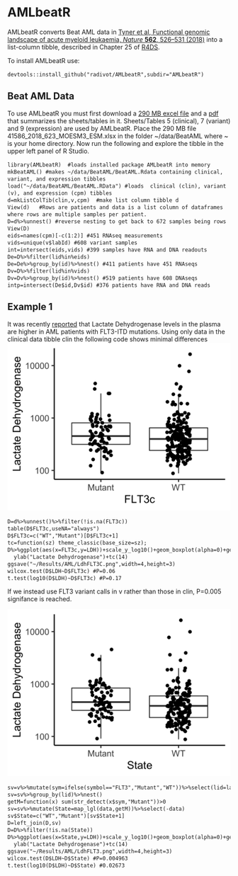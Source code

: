 # AMLbeatR
AMLbeatR converts Beat AML data in 
[Tyner et al, Functional genomic landscape of acute myeloid leukaemia,
*Nature* **562**, 526–531 (2018)](https://www.nature.com/articles/s41586-018-0623-z) into a list-column tibble,
described in Chapter 25 of [R4DS](https://r4ds.had.co.nz/).  

To install AMLbeatR use:  
```
devtools::install_github("radivot/AMLbeatR",subdir="AMLbeatR")
```

## Beat AML Data
To use AMLbeatR you must first download a [290 MB excel file](https://static-content.springer.com/esm/art%3A10.1038%2Fs41586-018-0623-z/MediaObjects/41586_2018_623_MOESM3_ESM.xlsx) and a [pdf](https://static-content.springer.com/esm/art%3A10.1038%2Fs41586-018-0623-z/MediaObjects/41586_2018_623_MOESM1_ESM.pdf) that summarizes the sheets/tables in it. Sheets/Tables 5 (clinical), 7 (variant) and 9 (expression) are used by AMLbeatR. Place the 290 MB file 41586_2018_623_MOESM3_ESM.xlsx in the folder ~/data/BeatAML where ~ is your home directory. Now run the following  and explore the tibble in the upper left panel of R Studio.

```
library(AMLbeatR)  #loads installed package AMLbeatR into memory 
mkBeatAML() #makes ~/data/BeatAML/BeatAML.Rdata containing clinical, variant, and expression tibbles
load("~/data/BeatAML/BeatAML.RData") #loads  clinical (clin), variant (v), and expression (cpm) tibbles  
d=mkListColTib(clin,v,cpm)  #make list column tibble d 
View(d)   #Rows are patients and data is a list column of dataframes where rows are multiple samples per patient.
D=d%>%unnest() #reverse nesting to get back to 672 samples being rows
View(D)
eids=names(cpm)[-c(1:2)] #451 RNAseq measurements
vids=unique(v$labId) #608 variant samples
int=intersect(eids,vids) #399 samples have RNA and DNA readouts
De=D%>%filter(lid%in%eids)
De=De%>%group_by(id)%>%nest() #411 patients have 451 RNAseqs
Dv=D%>%filter(lid%in%vids)
Dv=Dv%>%group_by(id)%>%nest() #519 patients have 608 DNAseqs
intp=intersect(De$id,Dv$id) #376 patients have RNA and DNA reads 
``` 

## Example 1
It was recently [reported](https://www.ncbi.nlm.nih.gov/pubmed/29665898) 
that Lactate Dehydrogenase levels in the plasma are higher in AML patients with FLT3-ITD mutations. Using only data 
in the clinical data tibble clin the following code shows minimal differences
![](docs/LdhFLT3C.png)

```
D=d%>%unnest()%>%filter(!is.na(FLT3c))
table(D$FLT3c,useNA="always")
D$FLT3c=c("WT","Mutant")[D$FLT3c+1]
tc=function(sz) theme_classic(base_size=sz);
D%>%ggplot(aes(x=FLT3c,y=LDH))+scale_y_log10()+geom_boxplot(alpha=0)+geom_jitter(width=.15)+
  ylab("Lactate Dehydrogenase")+tc(14)
ggsave("~/Results/AML/LdhFLT3C.png",width=4,height=3)
wilcox.test(D$LDH~D$FLT3c) #P=0.06
t.test(log10(D$LDH)~D$FLT3c) #P=0.17
``` 

If we instead use FLT3 variant calls in v rather than those in clin, P=0.005 signifance is reached. 

![](docs/LdhFLT3.png)
```
sv=v%>%mutate(sym=ifelse(symbol=="FLT3","Mutant","WT"))%>%select(lid=labId,sym)
sv=sv%>%group_by(lid)%>%nest()
getM=function(x) sum(str_detect(x$sym,"Mutant"))>0 
sv=sv%>%mutate(State=map_lgl(data,getM))%>%select(-data)
sv$State=c("WT","Mutant")[sv$State+1]
D=left_join(D,sv)
D=D%>%filter(!is.na(State))
D%>%ggplot(aes(x=State,y=LDH))+scale_y_log10()+geom_boxplot(alpha=0)+geom_jitter(width=.15)+
  ylab("Lactate Dehydrogenase")+tc(14)
ggsave("~/Results/AML/LdhFLT3.png",width=4,height=3)
wilcox.test(D$LDH~D$State) #P=0.004963
t.test(log10(D$LDH)~D$State) #0.02673
```






